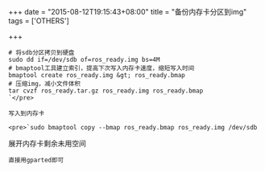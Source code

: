 +++
date = "2015-08-12T19:15:43+08:00"
title = "备份内存卡分区到img"
tags = ['OTHERS']

+++

    # 将sdb分区拷贝到硬盘
    sudo dd if=/dev/sdb of=ros_ready.img bs=4M
    # bmaptool工具建立索引，提高下次写入内存卡速度，缩短写入时间
    bmaptool create ros_ready.img &gt; ros_ready.bmap
    # 压缩img，减小文件体积
    tar cvzf ros_ready.tar.gz ros_ready.img ros_ready.bmap
    `</pre>

    写入到内存卡

    <pre>`sudo bmaptool copy --bmap ros_ready.bmap ros_ready.img /dev/sdb

展开内存卡剩余未用空间

`直接用gparted即可`